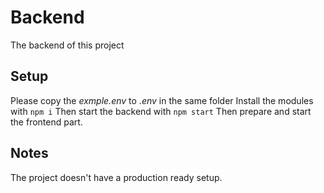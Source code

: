 # Backend

The backend of this project

## Setup

Please copy the *exmple.env* to *.env* in the same folder
Install the modules with `npm i`
Then start the backend with `npm start`
Then prepare and start the frontend part.

## Notes

The project doesn't have a production ready setup.
